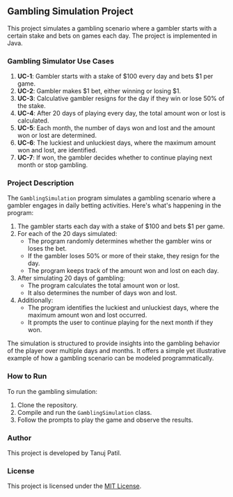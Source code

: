 ## Gambling Simulation Project

This project simulates a gambling scenario where a gambler starts with a certain stake and bets on games each day. The project is implemented in Java.

### Gambling Simulator Use Cases

1. **UC-1**: Gambler starts with a stake of $100 every day and bets $1 per game.
2. **UC-2**: Gambler makes $1 bet, either winning or losing $1.
3. **UC-3**: Calculative gambler resigns for the day if they win or lose 50% of the stake.
4. **UC-4**: After 20 days of playing every day, the total amount won or lost is calculated.
5. **UC-5**: Each month, the number of days won and lost and the amount won or lost are determined.
6. **UC-6**: The luckiest and unluckiest days, where the maximum amount won and lost, are identified.
7. **UC-7**: If won, the gambler decides whether to continue playing next month or stop gambling.

### Project Description

The `GamblingSimulation` program simulates a gambling scenario where a gambler engages in daily betting activities. Here's what's happening in the program:

1. The gambler starts each day with a stake of $100 and bets $1 per game.
2. For each of the 20 days simulated:
   - The program randomly determines whether the gambler wins or loses the bet.
   - If the gambler loses 50% or more of their stake, they resign for the day.
   - The program keeps track of the amount won and lost on each day.
3. After simulating 20 days of gambling:
   - The program calculates the total amount won or lost.
   - It also determines the number of days won and lost.
4. Additionally:
   - The program identifies the luckiest and unluckiest days, where the maximum amount won and lost occurred.
   - It prompts the user to continue playing for the next month if they won.

The simulation is structured to provide insights into the gambling behavior of the player over multiple days and months. It offers a simple yet illustrative example of how a gambling scenario can be modeled programmatically.

### How to Run

To run the gambling simulation:

1. Clone the repository.
2. Compile and run the `GamblingSimulation` class.
3. Follow the prompts to play the game and observe the results.

### Author

This project is developed by Tanuj Patil.

### License

This project is licensed under the [MIT License](LICENSE).
